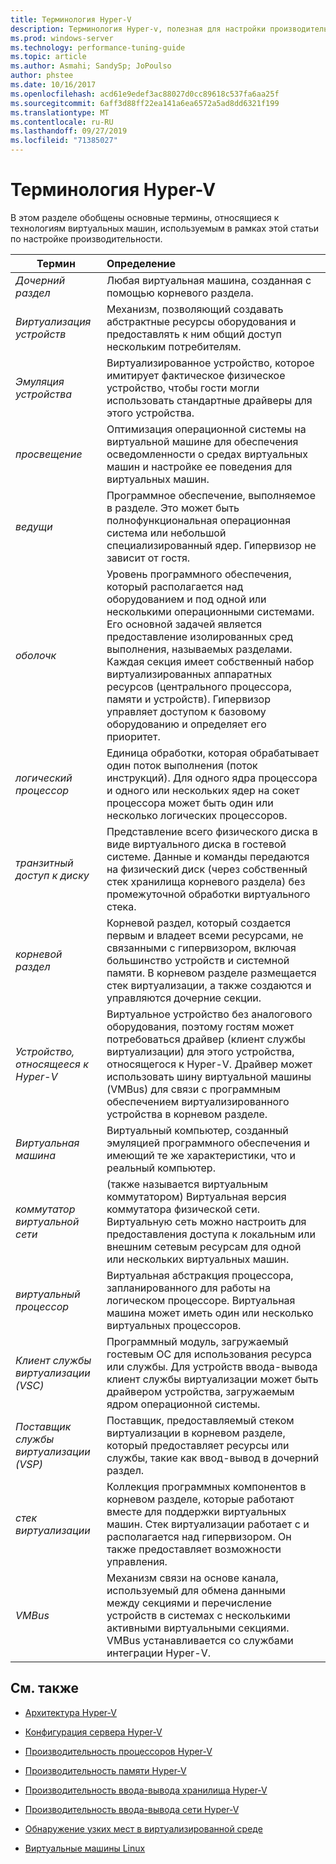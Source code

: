 ```yaml
---
title: Терминология Hyper-V
description: Терминология Hyper-v, полезная для настройки производительности Hyper-V
ms.prod: windows-server
ms.technology: performance-tuning-guide
ms.topic: article
ms.author: Asmahi; SandySp; JoPoulso
author: phstee
ms.date: 10/16/2017
ms.openlocfilehash: acd61e9edef3ac88027d0cc89618c537fa6aa25f
ms.sourcegitcommit: 6aff3d88ff22ea141a6ea6572a5ad8dd6321f199
ms.translationtype: MT
ms.contentlocale: ru-RU
ms.lasthandoff: 09/27/2019
ms.locfileid: "71385027"
---
```

# <a name="hyper-v-terminology"></a>Терминология Hyper-V
В этом разделе обобщены основные термины, относящиеся к технологиям виртуальных машин, используемым в рамках этой статьи по настройке производительности.

| Термин        | Определение           |
| ------------- |:------------|
|*Дочерний раздел* | Любая виртуальная машина, созданная с помощью корневого раздела.|
|*Виртуализация устройств* | Механизм, позволяющий создавать абстрактные ресурсы оборудования и предоставлять к ним общий доступ нескольким потребителям.|
|*Эмуляция устройства*|Виртуализированное устройство, которое имитирует фактическое физическое устройство, чтобы гости могли использовать стандартные драйверы для этого устройства.|
|*просвещение*|Оптимизация операционной системы на виртуальной машине для обеспечения осведомленности о средах виртуальных машин и настройке ее поведения для виртуальных машин.|
|*ведущи*|Программное обеспечение, выполняемое в разделе. Это может быть полнофункциональная операционная система или небольшой специализированный ядер. Гипервизор не зависит от гостя.|
|*оболочк*|Уровень программного обеспечения, который располагается над оборудованием и под одной или несколькими операционными системами. Его основной задачей является предоставление изолированных сред выполнения, называемых разделами. Каждая секция имеет собственный набор виртуализированных аппаратных ресурсов (центрального процессора, памяти и устройств). Гипервизор управляет доступом к базовому оборудованию и определяет его приоритет.|
|*логический процессор*| Единица обработки, которая обрабатывает один поток выполнения (поток инструкций). Для одного ядра процессора и одного или нескольких ядер на сокет процессора может быть один или несколько логических процессоров.|
| *транзитный доступ к диску*|Представление всего физического диска в виде виртуального диска в гостевой системе. Данные и команды передаются на физический диск (через собственный стек хранилища корневого раздела) без промежуточной обработки виртуального стека.|
|*корневой раздел*|Корневой раздел, который создается первым и владеет всеми ресурсами, не связанными с гипервизором, включая большинство устройств и системной памяти. В корневом разделе размещается стек виртуализации, а также создаются и управляются дочерние секции.|
|*Устройство, относящееся к Hyper-V*|Виртуальное устройство без аналогового оборудования, поэтому гостям может потребоваться драйвер (клиент службы виртуализации) для этого устройства, относящегося к Hyper-V. Драйвер может использовать шину виртуальной машины (VMBus) для связи с программным обеспечением виртуализированного устройства в корневом разделе.|
|*Виртуальная машина*|Виртуальный компьютер, созданный эмуляцией программного обеспечения и имеющий те же характеристики, что и реальный компьютер.|
| *коммутатор виртуальной сети*|(также называется виртуальным коммутатором) Виртуальная версия коммутатора физической сети. Виртуальную сеть можно настроить для предоставления доступа к локальным или внешним сетевым ресурсам для одной или нескольких виртуальных машин.|
|*виртуальный процессор*|Виртуальная абстракция процессора, запланированного для работы на логическом процессоре. Виртуальная машина может иметь один или несколько виртуальных процессоров.|
|*Клиент службы виртуализации (VSC)*|Программный модуль, загружаемый гостевым ОС для использования ресурса или службы. Для устройств ввода-вывода клиент службы виртуализации может быть драйвером устройства, загружаемым ядром операционной системы.|
| *Поставщик службы виртуализации (VSP)*|  Поставщик, предоставляемый стеком виртуализации в корневом разделе, который предоставляет ресурсы или службы, такие как ввод-вывод в дочерний раздел.|
| *стек виртуализации*|Коллекция программных компонентов в корневом разделе, которые работают вместе для поддержки виртуальных машин. Стек виртуализации работает с и располагается над гипервизором. Он также предоставляет возможности управления.|
|*VMBus*|Механизм связи на основе канала, используемый для обмена данными между секциями и перечисление устройств в системах с несколькими активными виртуальными секциями. VMBus устанавливается со службами интеграции Hyper-V.|

## <a name="see-also"></a>См. также

-   [Архитектура Hyper-V](architecture.md)

-   [Конфигурация сервера Hyper-V](configuration.md)

-   [Производительность процессоров Hyper-V](processor-performance.md)

-   [Производительность памяти Hyper-V](memory-performance.md)

-   [Производительность ввода-вывода хранилища Hyper-V](storage-io-performance.md)

-   [Производительность ввода-вывода сети Hyper-V](network-io-performance.md)

-   [Обнаружение узких мест в виртуализированной среде](detecting-virtualized-environment-bottlenecks.md)

-   [Виртуальные машины Linux](linux-virtual-machine-considerations.md)
